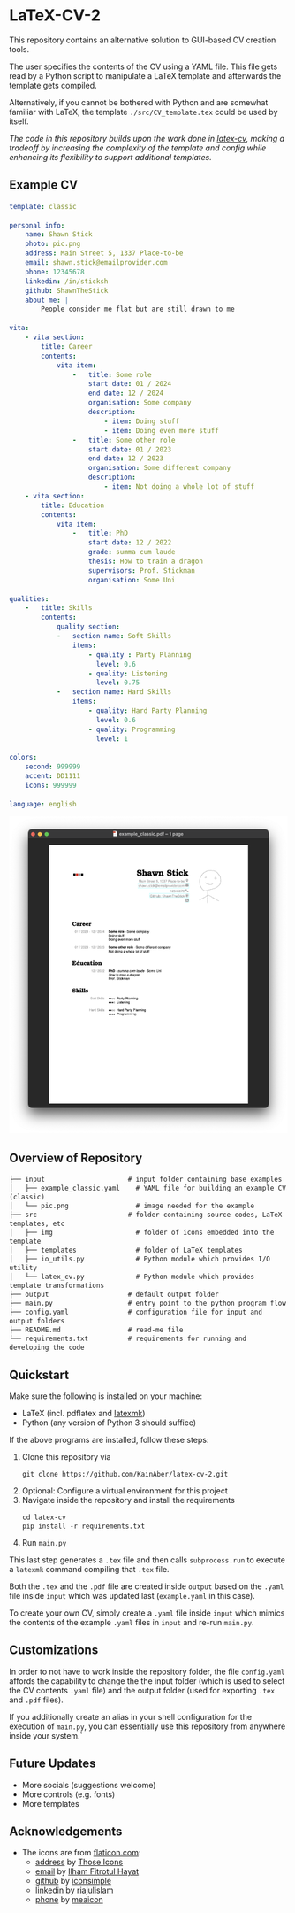 # LaTeX-CV-2

This repository contains an alternative solution to GUI-based CV creation tools.

The user specifies the contents of the CV using a YAML file. This file gets read by a Python script
to manipulate a LaTeX template and afterwards the template gets compiled.

Alternatively, if you cannot be bothered with Python and are somewhat familiar with LaTeX, the template `./src/CV_template.tex` could be used by itself.

*The code in this repository builds upon the work done in [latex-cv](https://github.com/KainAber/latex-cv),
making a tradeoff by increasing the complexity of the template and config while enhancing its flexibility to support additional templates.*

## Example CV

```yaml
template: classic

personal info:
    name: Shawn Stick
    photo: pic.png
    address: Main Street 5, 1337 Place-to-be
    email: shawn.stick@emailprovider.com
    phone: 12345678
    linkedin: /in/sticksh
    github: ShawnTheStick
    about me: |
        People consider me flat but are still drawn to me

vita:
    - vita section:
        title: Career
        contents:
            vita item:
                -   title: Some role
                    start date: 01 / 2024
                    end date: 12 / 2024
                    organisation: Some company
                    description:
                        - item: Doing stuff
                        - item: Doing even more stuff
                -   title: Some other role
                    start date: 01 / 2023
                    end date: 12 / 2023
                    organisation: Some different company
                    description:
                        - item: Not doing a whole lot of stuff
    - vita section:
        title: Education
        contents:
            vita item:
                -   title: PhD
                    start date: 12 / 2022
                    grade: summa cum laude
                    thesis: How to train a dragon
                    supervisors: Prof. Stickman
                    organisation: Some Uni

qualities:
    -   title: Skills
        contents:
            quality section:
            -   section name: Soft Skills
                items:
                    - quality : Party Planning
                      level: 0.6
                    - quality: Listening
                      level: 0.75
            -   section name: Hard Skills
                items:
                    - quality: Hard Party Planning
                      level: 0.6
                    - quality: Programming
                      level: 1

colors:
    second: 999999
    accent: DD1111
    icons: 999999

language: english
```

<img src="./src/example_classic.png" style="width: 100%; height: auto; max-height: 700px">

## Overview of Repository

```shell
├── input                     # input folder containing base examples
│   ├── example_classic.yaml    # YAML file for building an example CV (classic)
│   └── pic.png                 # image needed for the example
├── src                       # folder containing source codes, LaTeX templates, etc
│   ├── img                     # folder of icons embedded into the template
│   ├── templates               # folder of LaTeX templates
│   ├── io_utils.py             # Python module which provides I/O utility
│   └── latex_cv.py             # Python module which provides template transformations
├── output                    # default output folder
├── main.py                   # entry point to the python program flow
├── config.yaml               # configuration file for input and output folders
├── README.md                 # read-me file
└── requirements.txt          # requirements for running and developing the code
```

## Quickstart

Make sure the following is installed on your machine:
* LaTeX (incl. pdflatex and [latexmk](https://mg.readthedocs.io/latexmk.html))
* Python (any version of Python 3 should suffice)

If the above programs are installed, follow these steps:
1. Clone this repository via
    ```shell
   git clone https://github.com/KainAber/latex-cv-2.git
    ```
3. Optional: Configure a virtual environment for this project
3. Navigate inside the repository and install the requirements
    ```shell
    cd latex-cv
    pip install -r requirements.txt
    ```
4. Run `main.py`

This last step generates a `.tex` file and then calls `subprocess.run` to execute a `latexmk` command compiling that `.tex` file.

Both the `.tex` and the `.pdf` file are created inside `output` based on the `.yaml` file inside `input` which was updated last (`example.yaml` in this case).

To create your own CV, simply create a `.yaml` file inside `input` which mimics the contents of the example `.yaml` files in `input` and re-run `main.py`.

## Customizations

In order to not have to work inside the repository folder, the file `config.yaml` affords the capability to change the the input folder (which is used to select the CV contents `.yaml` file) and the output folder (used for exporting `.tex` and `.pdf` files).

If you additionally create an alias in your shell configuration for the execution of `main.py`, you can essentially use this repository from anywhere inside your system.`

## Future Updates

* More socials (suggestions welcome)
* More controls (e.g. fonts)
* More templates

## Acknowledgements

* The icons are from [flaticon.com](https://www.flaticon.com/de/):
  * [address](https://www.flaticon.com/free-icon/stift_484167) by [Those Icons](https://www.flaticon.com/authors/those-icons)
  * [email](https://www.flaticon.com/free-icon/email_3059474) by [Ilham Fitrotul Hayat](https://www.flaticon.com/authors/ilham-fitrotul-hayat)
  * [github](https://www.flaticon.com/free-icon/social_16021236) by [iconsimple](https://www.flaticon.com/authors/iconsimple)
  * [linkedin](https://www.flaticon.com/free-icon/linkedin_3536569) by [riajulislam](https://www.flaticon.com/authors/riajulislam)
  * [phone](https://www.flaticon.com/free-icon/call_16703465) by [meaicon](https://www.flaticon.com/authors/meaicon)
